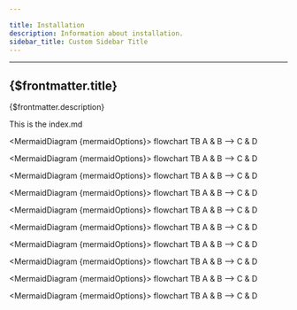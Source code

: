 ```yaml
---

title: Installation
description: Information about installation.
sidebar_title: Custom Sidebar Title
---
```


---
<script>
  import { kitDocs } from '@svelteness/kit-docs';

  $: console.log('kitDocs.meta', $kitDocs.meta);

  // shorthand for $kitDocs.meta.frontmatter
  $: console.log('frontmatter', $frontmatter);
</script>

## {$frontmatter.title}

{$frontmatter.description}

This is the index.md

<script>
    const mermaidOptions = {
        theme: 'forest'
      }
</script>

<MermaidDiagram {mermaidOptions}>
flowchart TB
  A & B --> C & D
</MermaidDiagram>

<MermaidDiagram {mermaidOptions}>
flowchart TB
  A & B --> C & D
</MermaidDiagram>

<MermaidDiagram {mermaidOptions}>
flowchart TB
  A & B --> C & D
</MermaidDiagram>

<MermaidDiagram {mermaidOptions}>
flowchart TB
  A & B --> C & D
</MermaidDiagram>

<MermaidDiagram {mermaidOptions}>
flowchart TB
  A & B --> C & D
</MermaidDiagram>

<MermaidDiagram {mermaidOptions}>
flowchart TB
  A & B --> C & D
</MermaidDiagram>

<MermaidDiagram {mermaidOptions}>
flowchart TB
  A & B --> C & D
</MermaidDiagram>

<MermaidDiagram {mermaidOptions}>
flowchart TB
  A & B --> C & D
</MermaidDiagram>

<MermaidDiagram {mermaidOptions}>
flowchart TB
  A & B --> C & D
</MermaidDiagram>

<MermaidDiagram {mermaidOptions}>
flowchart TB
  A & B --> C & D
</MermaidDiagram>
